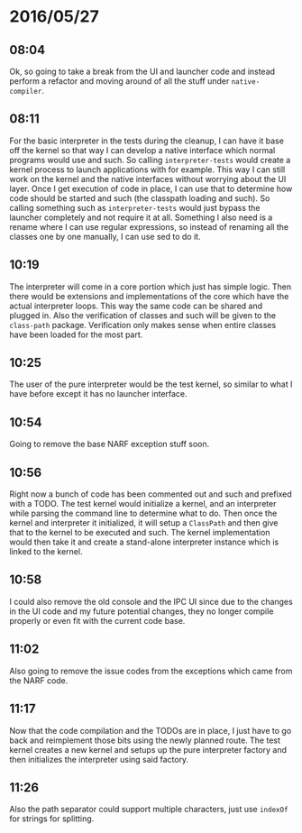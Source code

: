 # 2016/05/27

## 08:04

Ok, so going to take a break from the UI and launcher code and instead perform
a refactor and moving around of all the stuff under `native-compiler`.

## 08:11

For the basic interpreter in the tests during the cleanup, I can have it base
off the kernel so that way I can develop a native interface which normal
programs would use and such. So calling `interpreter-tests` would create a
kernel process to launch applications with for example. This way I can still
work on the kernel and the native interfaces without worrying about the UI
layer. Once I get execution of code in place, I can use that to determine how
code should be started and such (the classpath loading and such). So calling
something such as `interpreter-tests` would just bypass the launcher
completely and not require it at all. Something I also need is a rename where
I can use regular expressions, so instead of renaming all the classes one by
one manually, I can use sed to do it.

## 10:19

The interpreter will come in a core portion which just has simple logic. Then
there would be extensions and implementations of the core which have the
actual interpreter loops. This way the same code can be shared and plugged in.
Also the verification of classes and such will be given to the `class-path`
package. Verification only makes sense when entire classes have been loaded
for the most part.

## 10:25

The user of the pure interpreter would be the test kernel, so similar to what
I have before except it has no launcher interface.

## 10:54

Going to remove the base NARF exception stuff soon.

## 10:56

Right now a bunch of code has been commented out and such and prefixed with
a TODO. The test kernel would initialize a kernel, and an interpreter while
parsing the command line to determine what to do. Then once the kernel and
interpreter it initialized, it will setup a `ClassPath` and then give that to
the kernel to be executed and such. The kernel implementation would then take
it and create a stand-alone interpreter instance which is linked to the kernel.

## 10:58

I could also remove the old console and the IPC UI since due to the changes in
the UI code and my future potential changes, they no longer compile properly
or even fit with the current code base.

## 11:02

Also going to remove the issue codes from the exceptions which came from the
NARF code.

## 11:17

Now that the code compilation and the TODOs are in place, I just have to go
back and reimplement those bits using the newly planned route. The test kernel
creates a new kernel and setups up the pure interpreter factory and then
initializes the interpreter using said factory.

## 11:26

Also the path separator could support multiple characters, just use `indexOf`
for strings for splitting.

